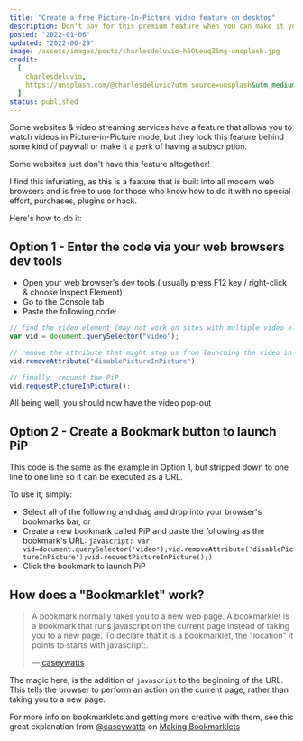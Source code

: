 ```yaml
---
title: "Create a free Picture-In-Picture video feature on desktop"
description: Don't pay for this premium feature when you can make it yourself.
posted: "2022-01-06"
updated: "2022-06-29"
image: /assets/images/posts/charlesdeluvio-h6OLeuqZ6mg-unsplash.jpg
credit:
  [
    charlesdeluvio,
    https://unsplash.com/@charlesdeluvio?utm_source=unsplash&utm_medium=referral&utm_content=creditCopyText,
  ]
status: published
---
```


Some websites & video streaming services have a feature that allows you to watch videos in Picture-in-Picture mode, but they lock this feature behind some kind of paywall or make it a perk of having a subscription.

Some websites just don't have this feature altogether!

I find this infuriating, as this is a feature that is built into all modern web browsers and is free to use for those who know how to do it with no special effort, purchases, plugins or hack.

Here's how to do it:

## Option 1 - Enter the code via your web browsers dev tools

- Open your web browser's dev tools ( usually press F12 key / right-click & choose Inspect Element)
- Go to the Console tab
- Paste the following code:

```javascript
// find the video element (may not work on sites with multiple video elements, but works for most of the main sites)
var vid = document.querySelector("video");

// remove the attribute that might stop us from launching the video in PiP
vid.removeAttribute("disablePictureInPicture");

// finally, request the PiP
vid.requestPictureInPicture();
```

All being well, you should now have the video pop-out

## Option 2 - Create a Bookmark button to launch PiP

This code is the same as the example in Option 1, but stripped down to one line to one line so it can be executed as a URL.

To use it, simply:

- Select all of the following and drag and drop into your browser's bookmarks bar, or
- Create a new bookmark called PiP and paste the following as the bookmark's URL:
  `javascript: var vid=document.querySelector('video');vid.removeAttribute('disablePictureInPicture');vid.requestPictureInPicture();)`
- Click the bookmark to launch PiP

## How does a "Bookmarklet" work?

> A bookmark normally takes you to a new web page. A bookmarklet is a bookmark that runs javascript on the current page instead of taking you to a new page. To declare that it is a bookmarklet, the "location" it points to starts with javascript:.
>
> &mdash; [caseywatts](https://gist.github.com/caseywatts/c0cec1f89ccdb8b469b1)

The magic here, is the addition of `javascript` to the beginning of the URL. This tells the browser to perform an action on the current page, rather than taking you to a new page.

For more info on bookmarklets and getting more creative with them, see this great explanation from [@caseywatts](https://gist.github.com/caseywatts) on [Making Bookmarklets](https://gist.github.com/caseywatts/c0cec1f89ccdb8b469b1)
